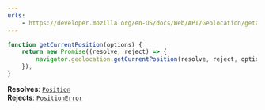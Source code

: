 ```yaml
---
urls:
    - https://developer.mozilla.org/en-US/docs/Web/API/Geolocation/getCurrentPosition
---
```


```js
function getCurrentPosition(options) {
    return new Promise((resolve, reject) => {
        navigator.geolocation.getCurrentPosition(resolve, reject, options);
    });
}
```

**Resolves**: [`Position`](https://developer.mozilla.org/en-US/docs/Web/API/Position) \
**Rejects**: [`PositionError`](https://developer.mozilla.org/en-US/docs/Web/API/PositionError)
